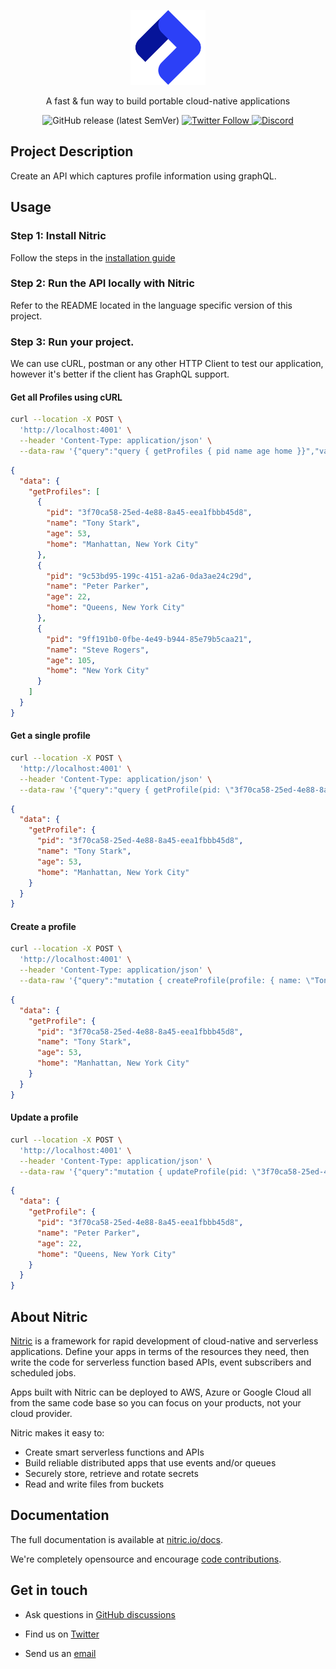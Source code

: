 <p align="center">
  <a href="https://nitric.io">
    <img src="https://raw.githubusercontent.com/nitrictech/nitric/main/docs/assets/nitric-logo.svg" width="120" alt="Nitric Logo"/>
  </a>
</p>

<p align="center">
  A fast & fun way to build portable cloud-native applications
</p>

<p align="center">
  <img alt="GitHub release (latest SemVer)" src="https://img.shields.io/github/v/release/nitrictech/nitric?sort=semver">
  <a href="https://twitter.com/nitric_io">
    <img alt="Twitter Follow" src="https://img.shields.io/twitter/follow/nitric_io?label=Follow&style=social">
  </a>
  <a href="https://discord.gg/Webemece5C"><img alt="Discord" src="https://img.shields.io/discord/955259353043173427?label=discord"></a>
</p>

## Project Description

Create an API which captures profile information using graphQL.

## Usage

### Step 1: Install Nitric

Follow the steps in the [installation guide](https://nitric.io/docs/installation)

### Step 2: Run the API locally with Nitric

Refer to the README located in the language specific version of this project.

### Step 3: Run your project.

We can use cURL, postman or any other HTTP Client to test our application, however it's better if the client has GraphQL support.

#### Get all Profiles using cURL

```bash
curl --location -X POST \
  'http://localhost:4001' \
  --header 'Content-Type: application/json' \
  --data-raw '{"query":"query { getProfiles { pid name age home }}","variables":{}}'
```

```json
{
  "data": {
    "getProfiles": [
      {
        "pid": "3f70ca58-25ed-4e88-8a45-eea1fbbb45d8",
        "name": "Tony Stark",
        "age": 53,
        "home": "Manhattan, New York City"
      },
      {
        "pid": "9c53bd95-199c-4151-a2a6-0da3ae24c29d",
        "name": "Peter Parker",
        "age": 22,
        "home": "Queens, New York City"
      },
      {
        "pid": "9ff191b0-0fbe-4e49-b944-85e79b5caa21",
        "name": "Steve Rogers",
        "age": 105,
        "home": "New York City"
      }
    ]
  }
}
```

#### Get a single profile

```bash
curl --location -X POST \
  'http://localhost:4001' \
  --header 'Content-Type: application/json' \
  --data-raw '{"query":"query { getProfile(pid: \"3f70ca58-25ed-4e88-8a45-eea1fbbb45d8\") { pid name age home }}","variables":{}}'

```

```json
{
  "data": {
    "getProfile": {
      "pid": "3f70ca58-25ed-4e88-8a45-eea1fbbb45d8",
      "name": "Tony Stark",
      "age": 53,
      "home": "Manhattan, New York City"
    }
  }
}
```

#### Create a profile

```bash
curl --location -X POST \
  'http://localhost:4001' \
  --header 'Content-Type: application/json' \
  --data-raw '{"query":"mutation { createProfile(profile: { name: \"Tony Stark\", age: 53, home: \"Manhattan, New York City\" }){ pid name age home }}","variables":{}}'
```

```json
{
  "data": {
    "getProfile": {
      "pid": "3f70ca58-25ed-4e88-8a45-eea1fbbb45d8",
      "name": "Tony Stark",
      "age": 53,
      "home": "Manhattan, New York City"
    }
  }
}
```

#### Update a profile

```bash
curl --location -X POST \
  'http://localhost:4001' \
  --header 'Content-Type: application/json' \
  --data-raw '{"query":"mutation { updateProfile(pid: \"3f70ca58-25ed-4e88-8a45-eea1fbbb45d8\",profile: { name: \"Peter Parker\", age: 22, home: \"Queens, New York City\" }){ pid name age home }}","variables":{}}'
```

```json
{
  "data": {
    "getProfile": {
      "pid": "3f70ca58-25ed-4e88-8a45-eea1fbbb45d8",
      "name": "Peter Parker",
      "age": 22,
      "home": "Queens, New York City"
    }
  }
}
```

## About Nitric

[Nitric](https://nitric.io) is a framework for rapid development of cloud-native and serverless applications. Define your apps in terms of the resources they need, then write the code for serverless function based APIs, event subscribers and scheduled jobs.

Apps built with Nitric can be deployed to AWS, Azure or Google Cloud all from the same code base so you can focus on your products, not your cloud provider.

Nitric makes it easy to:

- Create smart serverless functions and APIs
- Build reliable distributed apps that use events and/or queues
- Securely store, retrieve and rotate secrets
- Read and write files from buckets

## Documentation

The full documentation is available at [nitric.io/docs](https://nitric.io/docs).

We're completely opensource and encourage [code contributions](https://nitric.io/docs/contributions).

## Get in touch

- Ask questions in [GitHub discussions](https://github.com/nitrictech/nitric/discussions)

- Find us on [Twitter](https://twitter.com/nitric_io)

- Send us an [email](mailto:maintainers@nitric.io)
